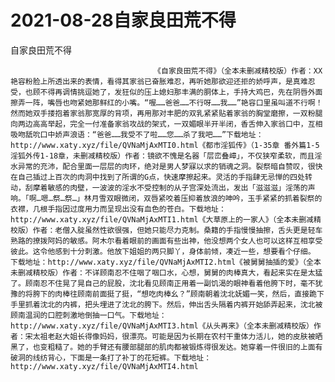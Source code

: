 # 2021-08-28自家良田荒不得



自家良田荒不得



                
									《自家良田荒不得》（全本未删减精校版）作者：XX艳容粉脸上所透出来的表情，看得其家翁已奋胀难忍，再听她那欲迎还拒的娇呼声，是真难忍受，也顾不得再调情挑逗她了，发狂似的压上媳妇那丰满的胴体上，手持大鸡巴，先在阴唇外面擦弄一阵，嘴唇也吻紧她那鲜红的小嘴。“喔……爸爸……不行呀……我……”艳容口里虽叫道不行啊！然而她双手搂抱着家翁那宽厚的背项，再用那对丰肥的双乳紧紧贴着家翁的胸堂磨擦，一双粉腿向两边高高举起，完全一付准备家翁攻战的架式，一双媚眼半开半闭，香舌伸入家翁口中，互相吸吻舐吮口中娇声浪语：“爸爸……我受不了啦……您……杀了我吧……”下载地址：http://www.xaty.xyz/file/QVNaMjAxMTI0.html《都市淫狐传》（1-35章 番外篇1-5 淫狐外传1-18章，未删减精校版）作者：镜欲不愧是名器「层峦叠嶂」，不仅狭窄柔软，而且淫水异常的充沛，配合里面一层层的肉环，绝对是男人梦寐以求的销魂之洞。裂祭暗自赞叹，很快在自己插过上百次的肉洞中找到了所谓的G点，快速摩擦起来。灵活的手指肆无忌惮的四处转动，刮摩着敏感的肉壁，一波波的淫水不受控制的从子宫深处流出，发出「滋滋滋」淫荡的声响。「啊…嗯…祭…祭…」林月雪双眼微闭，双唇紧咬着压抑着放浪的呻吟，玉手紧紧的抓着裂祭的衣襟，几根手指因过度用力而呈现出没有血色的苍白。下载地址：http://www.xaty.xyz/file/QVNaMjAxMTI1.html《大草原上的一家人》（全本未删减精校版）作者：老僧入腚虽然性欲很强，但她只能尽力克制。桑籍的手指慢慢抽擦，舌头更是轻车熟路的撩拨阿妈的敏感。阿木尔看着眼前的画面有些出神，他没想两个女人也可以这样互相享受彼此。这令他感到十分刺激。他放下姐姐的两只脚丫，身体前倾，凑近一些，想要看个仔细。 下载地址：http://www.xaty.xyz/file/QVNaMjAxMTI2.html《被舅舅抽插的爱》（全本未删减精校版）作者：不详顾南忍不住咽了咽口水，心想，舅舅的肉棒真大，看起来实在是太猛了。顾南忍不住晃了晃自己的屁股，沈北看见顾南正用着一副饥渴的眼神看着他胯下时，毫不犹豫的将胯下的肉棒往顾南前面挺了挺，“想吃肉棒幺？”顾南朝着沈北妩媚一笑，然后，直接跪下手里抓着沈北的内裤，把头埋进了沈北的胯下。然后，伸出舌头隔着内裤开始舔弄起来，沈北被顾南温润的口腔刺激地倒抽一口气。下载地址：http://www.xaty.xyz/file/QVNaMjAxMTI3.html《从头再来》（全本未删减精校版）作者：宋太祖老赵大姐长得像妈妈，很漂亮。可能是因为长期在农村干重体力活儿，她的皮肤被晒黑了，也变粗糙了。她的手臂还有腰部腿部的肌肉都被锻炼得很发达。她穿着一件很旧的上面有破洞的线纺背心，下面是一条打了补丁的花短裤。下载地址：http://www.xaty.xyz/file/QVNaMjAxMTI4.html



